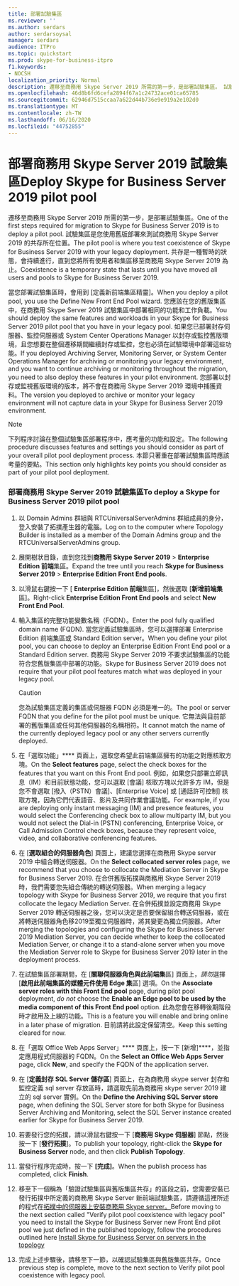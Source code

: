 ```yaml
---
title: 部署試驗集區
ms.reviewer: ''
ms.author: serdars
author: serdarsoysal
manager: serdars
audience: ITPro
ms.topic: quickstart
ms.prod: skype-for-business-itpro
f1.keywords:
- NOCSH
localization_priority: Normal
description: 遷移至商務用 Skype Server 2019 所需的第一步，是部署試驗集區。 試驗集區是您使用舊版部署來測試商務用 Skype Server 2019 的共存所在位置。 共存是一種暫時的狀態，會持續進行，直到您將所有使用者和集區移至商務用 Skype Server 2019 為止。
ms.openlocfilehash: 46d8b6fd6cefa2894f67a1c24732ace01ca65785
ms.sourcegitcommit: 62946d7515ccaa7a622d44b736e9e919a2e102d0
ms.translationtype: MT
ms.contentlocale: zh-TW
ms.lasthandoff: 06/16/2020
ms.locfileid: "44752855"
---
```

# <a name="deploy-skype-for-business-server-2019-pilot-pool"></a><span data-ttu-id="604cf-105">部署商務用 Skype Server 2019 試驗集區</span><span class="sxs-lookup"><span data-stu-id="604cf-105">Deploy Skype for Business Server 2019 pilot pool</span></span>

<span data-ttu-id="604cf-106">遷移至商務用 Skype Server 2019 所需的第一步，是部署試驗集區。</span><span class="sxs-lookup"><span data-stu-id="604cf-106">One of the first steps required for migration to Skype for Business Server 2019 is to deploy a pilot pool.</span></span> <span data-ttu-id="604cf-107">試驗集區是您使用舊版部署來測試商務用 Skype Server 2019 的共存所在位置。</span><span class="sxs-lookup"><span data-stu-id="604cf-107">The pilot pool is where you test coexistence of Skype for Business Server 2019 with your legacy deployment.</span></span> <span data-ttu-id="604cf-108">共存是一種暫時的狀態，會持續進行，直到您將所有使用者和集區移至商務用 Skype Server 2019 為止。</span><span class="sxs-lookup"><span data-stu-id="604cf-108">Coexistence is a temporary state that lasts until you have moved all users and pools to Skype for Business Server 2019.</span></span> 
  
<span data-ttu-id="604cf-109">當您部署試驗集區時，會用到 [定義新前端集區精靈]。</span><span class="sxs-lookup"><span data-stu-id="604cf-109">When you deploy a pilot pool, you use the Define New Front End Pool wizard.</span></span> <span data-ttu-id="604cf-110">您應該在您的舊版集區中，在商務用 Skype Server 2019 試驗集區中部署相同的功能和工作負載。</span><span class="sxs-lookup"><span data-stu-id="604cf-110">You should deploy the same features and workloads in your Skype for Business Server 2019 pilot pool that you have in your legacy pool.</span></span> <span data-ttu-id="604cf-111">如果您已部署封存伺服器、監控伺服器或 System Center Operations Manager 以封存或監控舊版環境，且您想要在整個遷移期間繼續封存或監控，您也必須在試驗環境中部署這些功能。</span><span class="sxs-lookup"><span data-stu-id="604cf-111">If you deployed Archiving Server, Monitoring Server, or System Center Operations Manager for archiving or monitoring your legacy environment, and you want to continue archiving or monitoring throughout the migration, you need to also deploy these features in your pilot environment.</span></span> <span data-ttu-id="604cf-112">您部署以封存或監視舊版環境的版本，將不會在商務用 Skype Server 2019 環境中捕獲資料。</span><span class="sxs-lookup"><span data-stu-id="604cf-112">The version you deployed to archive or monitor your legacy environment will not capture data in your Skype for Business Server 2019 environment.</span></span> 
  
> [!NOTE]
> <span data-ttu-id="604cf-113">下列程序討論在整個試驗集區部署程序中，應考量的功能和設定。</span><span class="sxs-lookup"><span data-stu-id="604cf-113">The following procedure discusses features and settings you should consider as part of your overall pilot pool deployment process.</span></span> <span data-ttu-id="604cf-114">本節只著重在部署試驗集區時應該考量的要點。</span><span class="sxs-lookup"><span data-stu-id="604cf-114">This section only highlights key points you should consider as part of your pilot pool deployment.</span></span> <!-- For detailed steps, refer to the 
 [Deploying Skype for Business Server 2019](../deployment/deploying-lync-server-2013/deploying-lync-server-2013.md) deployment guide.  -->
  
### <a name="to-deploy-a-skype-for-business-server-2019-pilot-pool"></a><span data-ttu-id="604cf-115">部署商務用 Skype Server 2019 試驗集區</span><span class="sxs-lookup"><span data-stu-id="604cf-115">To deploy a Skype for Business Server 2019 pilot pool</span></span>

1. <span data-ttu-id="604cf-116">以 Domain Admins 群組與 RTCUniversalServerAdmins 群組成員的身分，登入安裝了拓撲產生器的電腦。</span><span class="sxs-lookup"><span data-stu-id="604cf-116">Log on to the computer where Topology Builder is installed as a member of the Domain Admins group and the RTCUniversalServerAdmins group.</span></span>
    
2. <span data-ttu-id="604cf-117">展開樹狀目錄，直到您找到**商務用 Skype Server 2019**  >  **Enterprise Edition 前端**集區。</span><span class="sxs-lookup"><span data-stu-id="604cf-117">Expand the tree until you reach **Skype for Business Server 2019** > **Enterprise Edition Front End pools**.</span></span>
    
3. <span data-ttu-id="604cf-118">以滑鼠右鍵按一下 [ **Enterprise Edition 前端**集區]，然後選取 [**新增前端集**區]。</span><span class="sxs-lookup"><span data-stu-id="604cf-118">Right-click **Enterprise Edition Front End pools** and select **New Front End Pool**.</span></span>
  
4. <span data-ttu-id="604cf-119">輸入集區的完整功能變數名稱（FQDN）。</span><span class="sxs-lookup"><span data-stu-id="604cf-119">Enter the pool fully qualified domain name (FQDN).</span></span> <span data-ttu-id="604cf-120">當您定義試驗集區時，您可以選擇部署 Enterprise Edition 前端集區或 Standard Edition server。</span><span class="sxs-lookup"><span data-stu-id="604cf-120">When you define your pilot pool, you can choose to deploy an Enterprise Edition Front End pool or a Standard Edition server.</span></span> <span data-ttu-id="604cf-121">商務用 Skype Server 2019 不要求試驗集區的功能符合您舊版集區中部署的功能。</span><span class="sxs-lookup"><span data-stu-id="604cf-121">Skype for Business Server 2019 does not require that your pilot pool features match what was deployed in your legacy pool.</span></span>
    
    > [!CAUTION]
    > <span data-ttu-id="604cf-122">您為試驗集區定義的集區或伺服器 FQDN 必須是唯一的。</span><span class="sxs-lookup"><span data-stu-id="604cf-122">The pool or server FQDN that you define for the pilot pool must be unique.</span></span> <span data-ttu-id="604cf-123">它無法與目前部署的舊版集區或任何其他伺服器的名稱相符。</span><span class="sxs-lookup"><span data-stu-id="604cf-123">It cannot match the name of the currently deployed legacy pool or any other servers currently deployed.</span></span> 
  
5. <span data-ttu-id="604cf-124">在「選取功能」\*\*\*\* 頁面上，選取您希望此前端集區擁有的功能之對應核取方塊。</span><span class="sxs-lookup"><span data-stu-id="604cf-124">On the **Select features** page, select the check boxes for the features that you want on this Front End pool.</span></span> <span data-ttu-id="604cf-125">例如，如果您只部署立即訊息（IM）和目前狀態功能，您可以選取 [會議] 核取方塊以允許多方 IM，但是您不會選取 [撥入（PSTN）會議]、[Enterprise Voice] 或 [通話許可控制] 核取方塊，因為它們代表語音、影片及共同作業會議功能。</span><span class="sxs-lookup"><span data-stu-id="604cf-125">For example, if you are deploying only instant messaging (IM) and presence features, you would select the Conferencing check box to allow multiparty IM, but you would not select the Dial-in (PSTN) conferencing, Enterprise Voice, or Call Admission Control check boxes, because they represent voice, video, and collaborative conferencing features.</span></span> <!-- For additional information on selecting features, see 
 [Define and configure a Front End pool or Standard Edition server in Skype for Business Server 2019](../deployment/deploying-lync-server-2013/define-and-configure-a-front-end-pool-or-standard-edition-server.md) in the Deployment documentation.  -->
  
6. <span data-ttu-id="604cf-126">在 [**選取組合的伺服器角色**] 頁面上，建議您選擇在商務用 Skype server 2019 中組合轉送伺服器。</span><span class="sxs-lookup"><span data-stu-id="604cf-126">On the **Select collocated server roles** page, we recommend that you choose to collocate the Mediation Server in Skype for Business Server 2019.</span></span> <span data-ttu-id="604cf-127">在合併舊版拓撲與商務用 Skype Server 2019 時，我們需要您先組合傳統的轉送伺服器。</span><span class="sxs-lookup"><span data-stu-id="604cf-127">When merging a legacy topology with Skype for Business Server 2019, we require that you first collocate the legacy Mediation Server.</span></span> <span data-ttu-id="604cf-128">在合併拓撲並設定商務用 Skype Server 2019 轉送伺服器之後，您可以決定是否要保留組合轉送伺服器，或在將轉送伺服器角色移2019至獨立伺服器時，將其變更為獨立伺服器。</span><span class="sxs-lookup"><span data-stu-id="604cf-128">After merging the topologies and configuring the Skype for Business Server 2019 Mediation Server, you can decide whether to keep the collocated Mediation Server, or change it to a stand-alone server when you move the Mediation Server role to Skype for Business Server 2019 later in the deployment process.</span></span> 
   
7. <span data-ttu-id="604cf-129">在試驗集區部署期間，在 [**關聯伺服器角色與此前端集**區] 頁面上，*請勿*選擇 [**啟用此前端集區的媒體元件使用 Edge 集**區] 選項。</span><span class="sxs-lookup"><span data-stu-id="604cf-129">On the **Associate server roles with this Front End pool** page, during pilot pool deployment, *do not* choose the **Enable an Edge pool to be used by the media component of this Front End pool** option.</span></span> <span data-ttu-id="604cf-130">此為您會在移轉後期階段時才啟用及上線的功能。</span><span class="sxs-lookup"><span data-stu-id="604cf-130">This is a feature you will enable and bring online in a later phase of migration.</span></span> <span data-ttu-id="604cf-131">目前請將此設定保留清空。</span><span class="sxs-lookup"><span data-stu-id="604cf-131">Keep this setting cleared for now.</span></span> 
  
8. <span data-ttu-id="604cf-132">在「選取 Office Web Apps Server」\*\*\*\* 頁面上，按一下 [新增]\*\*\*\*，並指定應用程式伺服器的 FQDN。</span><span class="sxs-lookup"><span data-stu-id="604cf-132">On the **Select an Office Web Apps Server** page, click **New**, and specify the FQDN of the application server.</span></span>
  
9. <span data-ttu-id="604cf-133">在 [**定義封存 SQL Server 儲存區**] 頁面上，在為商務用 skype server 封存和監控定義 sql server 存放區時，請選取先前為商務用 skype server 2019 建立的 sql server 實例。</span><span class="sxs-lookup"><span data-stu-id="604cf-133">On the **Define the Archiving SQL Server store** page, when defining the SQL Server store for both Skype for Business Server Archiving and Monitoring, select the SQL Server instance created earlier for Skype for Business Server 2019.</span></span> 
  
10. <span data-ttu-id="604cf-134">若要發行您的拓撲，請以滑鼠右鍵按一下 [**商務用 Skype 伺服器**] 節點，然後按一下 [**發行拓撲**]。</span><span class="sxs-lookup"><span data-stu-id="604cf-134">To publish your topology, right-click the **Skype for Business Server** node, and then click **Publish Topology**.</span></span>
  
11. <span data-ttu-id="604cf-135">當發行程序完成時，按一下 **[完成]**。</span><span class="sxs-lookup"><span data-stu-id="604cf-135">When the publish process has completed, click **Finish**.</span></span>

12. <span data-ttu-id="604cf-136">移至下一個稱為「驗證試驗集區與舊版集區共存」的區段之前，您需要安裝已發行拓撲中所定義的商務用 Skype Server 新前端試驗集區，請遵循這裡所述的程式在[拓撲中的伺服器上安裝商務用 Skype server。](https://docs.microsoft.com/skypeforbusiness/deploy/install/install-skype-for-business-server)</span><span class="sxs-lookup"><span data-stu-id="604cf-136">Before moving to the next section called "Verify pilot pool coexistence with legacy pool" you need to install the Skype for Business Server new Front End pilot pool we just defined in the published topology, follow the procedures outlined here [Install Skype for Business Server on servers in the topology](https://docs.microsoft.com/skypeforbusiness/deploy/install/install-skype-for-business-server)</span></span>

13. <span data-ttu-id="604cf-137">完成上述步驟後，請移至下一節，以確認試驗集區與舊版集區共存。</span><span class="sxs-lookup"><span data-stu-id="604cf-137">Once previous step is complete, move to the next section to Verify pilot pool coexistence with legacy pool.</span></span>
    
<!-- To install a local copy of the configuration store and start the required services, see 
[Setting up Front End Servers and Front End pools for Skype for Business Server 2019](../deployment/deploying-lync-server-2013/setting-up-front-end-servers-and-front-end-pools.md) in the Deployment documentation.  -->
  

